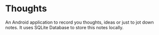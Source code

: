 # Thoughts
An Android application to record you thoughts, ideas or just to jot down notes. It uses SQLite Database to store this notes locally.


